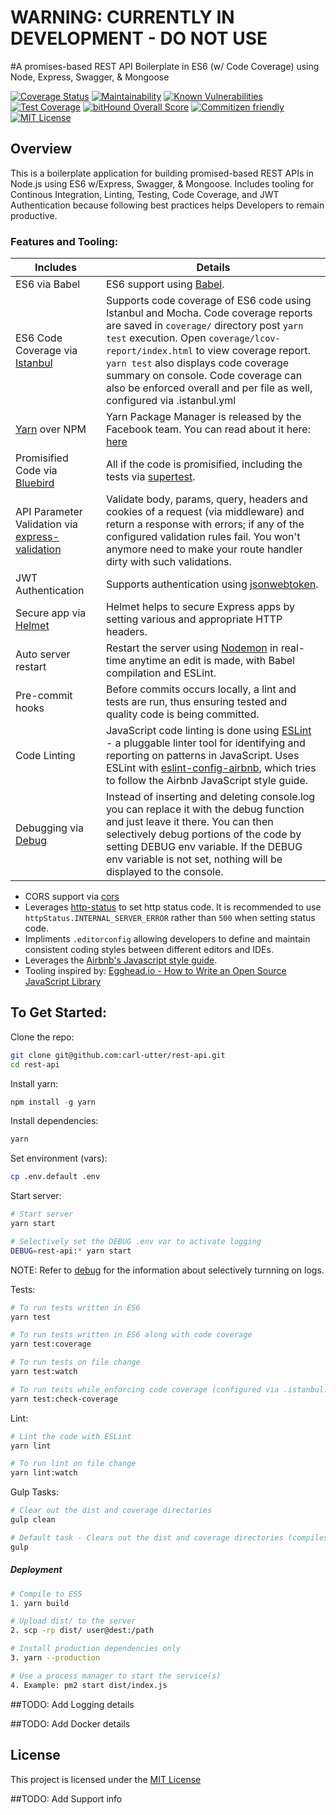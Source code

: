 # WARNING: CURRENTLY IN DEVELOPMENT - DO NOT USE
#A promises-based REST API Boilerplate in ES6 (w/ Code Coverage) using Node, Express, Swagger, & Mongoose

[![Coverage Status](https://coveralls.io/repos/github/carl-utter/rest-api/badge.svg?branch=master)](https://coveralls.io/github/carl-utter/rest-api?branch=master)
[![Maintainability](https://api.codeclimate.com/v1/badges/f52b46f20ea5e897f916/maintainability)](https://codeclimate.com/github/carl-utter/rest-api/maintainability)
[![Known Vulnerabilities](https://snyk.io/test/github/carl-utter/rest-api/badge.svg)](https://snyk.io/test/github/carl-utter/rest-api)
[![Test Coverage](https://api.codeclimate.com/v1/badges/f52b46f20ea5e897f916/test_coverage)](https://codeclimate.com/github/carl-utter/rest-api/test_coverage)
[![bitHound Overall Score](https://www.bithound.io/github/carl-utter/rest-api/badges/score.svg)](https://www.bithound.io/github/carl-utter/rest-api)
[![Commitizen friendly](https://img.shields.io/badge/commitizen-friendly-brightgreen.svg?style=flat-square)](http://commitizen.github.io/cz-cli/)
[![MIT License](https://img.shields.io/npm/l/stack-overflow-copy-paste.svg?style=flat-square)](http://opensource.org/licenses/MIT)

## Overview

This is a boilerplate application for building promised-based REST APIs in Node.js using ES6 w/Express, Swagger, & Mongoose. Includes tooling for Continous Integration, Linting, Testing, Code Coverage, and JWT Authentication because following best practices helps Developers to remain productive.


### Features and Tooling:

| Includes                               | Details                                                                                                                                                                                                                                                     |
|----------------------------------------|-------------------------------------------------------------------------------------------------------------------------------------------------------------------------------------------------------------------------------------------------------------|
| ES6 via Babel                  	 	 | ES6 support using [Babel](https://babeljs.io/).  |
| ES6 Code Coverage via [Istanbul](https://www.npmjs.com/package/istanbul)   | Supports code coverage of ES6 code using Istanbul and Mocha. Code coverage reports are saved in `coverage/` directory post `yarn test` execution. Open `coverage/lcov-report/index.html` to view coverage report. `yarn test` also displays code coverage summary on console. Code coverage can also be enforced overall and per file as well, configured via .istanbul.yml |
| [Yarn](https://yarnpkg.com) over NPM   |  Yarn Package Manager is released by the Facebook team. You can read about it here: [here](https://code.facebook.com/posts/1840075619545360) |
| Promisified Code via [Bluebird](https://github.com/petkaantonov/bluebird)  | All if the code is promisified, including the tests via [supertest](https://www.npmjs.com/package/supertest). |
| API Parameter Validation via [express-validation](https://www.npmjs.com/package/express-validation) | Validate body, params, query, headers and cookies of a request (via middleware) and return a response with errors; if any of the configured validation rules fail. You won't anymore need to make your route handler dirty with such validations. |
| JWT Authentication                     | Supports authentication using [jsonwebtoken](https://www.npmjs.com/package/jsonwebtoken).  |
| Secure app via [Helmet](https://github.com/helmetjs/helmet)                | Helmet helps to secure Express apps by setting various and appropriate HTTP headers. |
| Auto server restart                  	 | Restart the server using [Nodemon](https://github.com/remy/nodemon) in real-time anytime an edit is made, with Babel compilation and ESLint. |
| Pre-commit hooks                       | Before commits occurs locally, a lint and tests are run, thus ensuring tested and quality code is being committed. |
| Code Linting               			 | JavaScript code linting is done using [ESLint](http://eslint.org) - a pluggable linter tool for identifying and reporting on patterns in JavaScript. Uses ESLint with [eslint-config-airbnb](https://github.com/airbnb/javascript/tree/master/packages/eslint-config-airbnb), which tries to follow the Airbnb JavaScript style guide. |
| Debugging via [Debug](https://www.npmjs.com/package/debug)                 | Instead of inserting and deleting console.log you can replace it with the debug function and just leave it there. You can then selectively debug portions of the code by setting DEBUG env variable. If the DEBUG env variable is not set, nothing will be displayed to the console. |

- CORS support via [cors](https://github.com/expressjs/cors)
- Leverages [http-status](https://www.npmjs.com/package/http-status) to set http status code. It is recommended to use `httpStatus.INTERNAL_SERVER_ERROR` rather than `500` when setting status code.
- Impliments `.editorconfig` allowing developers to define and maintain consistent coding styles between different editors and IDEs.
- Leverages the [Airbnb's Javascript style guide](https://github.com/airbnb/javascript).
- Tooling inspired by: [Egghead.io - How to Write an Open Source JavaScript Library](https://egghead.io/courses/how-to-write-an-open-source-javascript-library)

## To Get Started:

Clone the repo:
```sh
git clone git@github.com:carl-utter/rest-api.git
cd rest-api
```

Install yarn:
```js
npm install -g yarn
```

Install dependencies:
```sh
yarn
```

Set environment (vars):
```sh
cp .env.default .env
```

Start server:
```sh
# Start server
yarn start

# Selectively set the DEBUG .env var to activate logging
DEBUG=rest-api:* yarn start
```
NOTE: Refer to [debug](https://www.npmjs.com/package/debug) for the information about selectively turnning on logs.

Tests:
```sh
# To run tests written in ES6
yarn test

# To run tests written in ES6 along with code coverage
yarn test:coverage

# To run tests on file change
yarn test:watch

# To run tests while enforcing code coverage (configured via .istanbul.yml)
yarn test:check-coverage
```

Lint:
```sh
# Lint the code with ESLint
yarn lint

# To run lint on file change
yarn lint:watch
```

Gulp Tasks:
```sh
# Clear out the dist and coverage directories
gulp clean

# Default task - Clears out the dist and coverage directories (compiles using Babel).
gulp
```

##### Deployment

```sh
# Compile to ES5
1. yarn build

# Upload dist/ to the server
2. scp -rp dist/ user@dest:/path

# Install production dependencies only
3. yarn --production

# Use a process manager to start the service(s)
4. Example: pm2 start dist/index.js
```

##TODO:
Add Logging details

##TODO:
Add Docker details

## License
This project is licensed under the [MIT License](https://github.com/carl-utter/rest-api.git/LICENSE)

##TODO:
Add Support info

